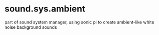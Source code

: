 # sound.sys.ambient
 part of sound system manager, using sonic pi to create ambient-like white noise background sounds

